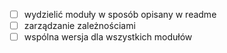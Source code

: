 - [ ] wydzielić moduły w sposób opisany w readme
- [ ] zarządzanie zależnościami
- [ ] wspólna wersja dla wszystkich modułów
